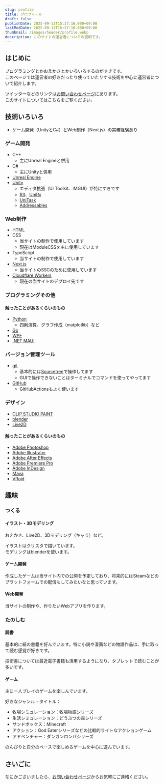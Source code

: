 ```yaml
---
slug: profile
title: プロフィール
draft: false
publishDate: 2025-09-13T15:37:16.000+09:00
lastModDate: 2025-09-13T15:37:16.000+09:00
thumbnail: /images/header/profile.webp
description: このサイトの運営者についての説明です。
---
```

## はじめに

プログラミングとかおえかきとかいろいろするのがすきです。  
このページでは運営者の好きだったり使っていたりする技術を中心に運営者について紹介します。

ツイッターなどのリンクは[お問い合わせページ](/contact/)にあります。  
[このサイトについてはこちら](/about/)をご覧ください。

## 技術いろいろ

- ゲーム開発（UnityとC#）とWeb制作（Next.js）の実務経験あり

### ゲーム開発

- C++
  - 主にUnreal Engineと併用
- C#
  - 主にUnityと併用
- [Unreal Engine](https://www.unrealengine.com/ja)
- [Unity](https://unity.com/ja/games)
  - エディタ拡張（UI Toolkit、IMGUI）が特にすきです
  - [R3](https://github.com/Cysharp/R3)、[UniRx](https://github.com/neuecc/UniRx)
  - [UniTask](https://github.com/Cysharp/UniTask)
  - [Addressables](https://docs.unity3d.com/Packages/com.unity.addressables@2.7/manual/index.html)

### Web制作

- HTML
- CSS
  - 当サイトの制作で使用しています
  - 現在はModuleCSSを主に使用しています
- TypeScript
  - 当サイトの制作で使用しています
- [Next.js](https://nextjs.org/)
  - 当サイトのSSGのために使用しています
- [Cloudflare Workers](https://www.cloudflare.com/ja-jp/developer-platform/products/workers/)
  - 現在の当サイトのデプロイ先です

### プログラミングその他

#### 触ったことがあるくらいのもの

- [Python](https://www.python.org/)
  - 四則演算、グラフ作成（matplotlib）など
- [Go](https://go.dev/)
- [WPF](https://learn.microsoft.com/ja-jp/dotnet/desktop/wpf/overview/)
- [.NET MAUI](https://dotnet.microsoft.com/ja-jp/apps/maui)

### バージョン管理ツール

- [git](https://git-scm.com/)
  - 基本的には[Sourcetree](https://www.sourcetreeapp.com/)で操作してます
  - GUIで操作できないことはターミナルでコマンドを使ってやってます
- [GitHub](https://github.co.jp/)
  - GitHubActionsもよく使います

### デザイン

- [CLIP STUDIO PAINT](https://www.clipstudio.net/ja/)
- [blender](https://www.blender.org/)
- [Live2D](https://www.live2d.com/)

#### 触ったことがあるくらいのもの

- [Adobe Photoshop](https://www.adobe.com/jp/products/photoshop.html)
- [Adobe Illustrator](https://www.adobe.com/jp/products/illustrator.html)
- [Adobe After Effects](https://www.adobe.com/jp/products/aftereffects.html)
- [Adobe Premiere Pro](https://www.adobe.com/jp/products/premiere.html)
- [Adobe InDesign](https://www.adobe.com/jp/products/indesign.html)
- [Maya](https://www.autodesk.com/jp/products/maya/overview)
- [VRoid](https://vroid.com/)

## 趣味

### つくる

#### イラスト・3Dモデリング

おえかき、Live2D、3Dモデリング（キャラ）など。  

イラストはクリスタで描いています。  
モデリングはblenderを使います。

#### ゲーム開発

作成したゲームは当サイト内での公開を予定しており、将来的にはSteamなどのプラットフォームでの配信もしてみたいなと思っています。  

#### Web開発

当サイトの制作や、作りたいWebアプリを作ります。

### たのしむ

#### 読書

基本的に紙の書籍を好んでいます。特に小説や漫画などの物語作品は、手に取って読む感覚が好きです。

技術書については最近電子書籍も活用するようになり、タブレットで読むことが多いです。

#### ゲーム

主に一人プレイのゲームを楽しんでいます。

好きなジャンル・タイトル：
- 牧場シミュレーション：牧場物語シリーズ
- 生活シミュレーション：どうぶつの森シリーズ
- サンドボックス：Minecraft
- アクション：God Eaterシリーズなどの比較的ライトなアクションゲーム
- アドベンチャー：ダンガンロンパシリーズ

のんびりと自分のペースで楽しめるゲームを中心に遊んでいます。

## さいごに

なにかございましたら、[お問い合わせページ](/contact/)からお気軽にご連絡ください。
